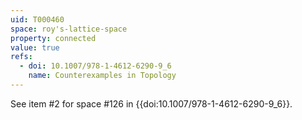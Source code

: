 ```yaml
---
uid: T000460
space: roy's-lattice-space
property: connected
value: true
refs:
  - doi: 10.1007/978-1-4612-6290-9_6
    name: Counterexamples in Topology
---
```

See item #2 for space #126 in {{doi:10.1007/978-1-4612-6290-9_6}}.

